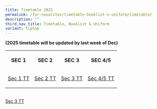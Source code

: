 ```yaml
---
title: Timetable 2025
permalink: /for-navalites/timetable-booklist-n-uniform/timetable/
description: ""
third_nav_title: Timetable, Booklist & Uniform
variant: tiptap
---
```

<p></p>
<p><strong>(2025 timetable will be updated by last week of Dec)</strong>
</p>
<table style="minWidth: 100px">
<colgroup>
<col>
<col>
<col>
<col>
</colgroup>
<tbody>
<tr>
<th rowspan="1" colspan="1">
<p><strong>SEC 1</strong>
</p>
</th>
<th rowspan="1" colspan="1">
<p><strong>SEC 2</strong>
</p>
</th>
<th rowspan="1" colspan="1">
<p><strong>SEC 3</strong>
</p>
</th>
<th rowspan="1" colspan="1">
<p><strong>SEC 4/5</strong>
</p>
</th>
</tr>
<tr>
<td rowspan="1" colspan="1">
<p><a href="/files/2025 T1 TT/2025_Sec_1_TT_v1.pdf" rel="noopener nofollow" target="_blank">Sec 1 TT</a>
</p>
</td>
<td rowspan="1" colspan="1">
<p><a href="/files/2025 T1 TT/2025_Sec_2_TT_v1.pdf" rel="noopener nofollow" target="_blank">Sec 2 TT</a>
</p>
</td>
<td rowspan="1" colspan="1">
<p><a href="/files/2025 T1 TT/2025_Sec_3_TT.pdf" rel="noopener nofollow" target="_blank">Sec 3 TT</a>
</p>
</td>
<td rowspan="1" colspan="1">
<p><a href="/files/2025 T1 TT/2025_Sec_4_5_TT_v1.pdf" rel="noopener nofollow" target="_blank">Sec 4/5 TT</a>
</p>
</td>
</tr>
</tbody>
</table>
<p></p>
<p></p>
<p></p>
<p></p>
<p></p>
<p>
<br><a href="/files/2025 T1 TT/2025_Sec_3_TT.pdf" rel="noopener nofollow" target="_blank">Sec 3 TT</a>
</p>